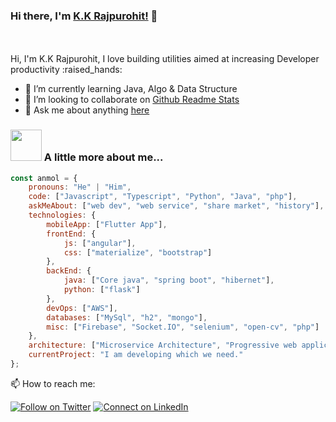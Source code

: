 ### Hi there, I'm [K.K Rajpurohit!](https://kkrajpurohit007.github.io) 👋
<br />
<br />
Hi, I'm K.K Rajpurohit, I love building utilities aimed at increasing Developer productivity :raised_hands: 

- 🌱 I’m currently learning Java, Algo & Data Structure
- 👯 I’m looking to collaborate on [Github Readme Stats](https://github.com/kkrajpurohit007/github-readme-stats)
- 💬 Ask me about anything [here](https://github.com/kkrajpurohit007/kkrajpurohit007/issues)


### <img src="https://media.giphy.com/media/VgCDAzcKvsR6OM0uWg/giphy.gif" width="50"> A little more about me...  

```javascript
const anmol = {
    pronouns: "He" | "Him",
    code: ["Javascript", "Typescript", "Python", "Java", "php"],
    askMeAbout: ["web dev", "web service", "share market", "history"],
    technologies: {
        mobileApp: ["Flutter App"],
        frontEnd: {
            js: ["angular"],
            css: ["materialize", "bootstrap"]
        },
        backEnd: {
            java: ["Core java", "spring boot", "hibernet"],
            python: ["flask"]
        },
        devOps: ["AWS"],
        databases: ["MySql", "h2", "mongo"],
        misc: ["Firebase", "Socket.IO", "selenium", "open-cv", "php"]
    },
    architecture: ["Microservice Architecture", "Progressive web applications", "Single page applications"],
    currentProject: "I am developing which we need."
};
```

📫 How to reach me:

[![Follow on Twitter](https://img.shields.io/badge/--twitter?label=Twitter&logo=Twitter&style=social)](https://twitter.com/kkrajpurohit007) [![Connect on LinkedIn](https://img.shields.io/badge/--linkedin?label=LinkedIn&logo=LinkedIn&style=social)](https://www.linkedin.com/in/kkrajpurohit007)
